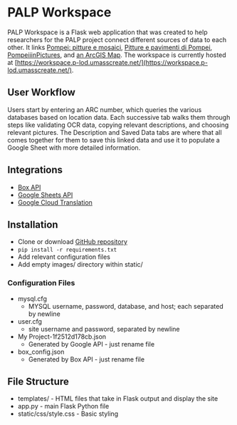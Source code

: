 ﻿# PALP Workspace

PALP Workspace is a Flask web application that was created to help researchers for the PALP project connect different sources of data to each other. It links  [Pompei: pitture e mosaici](https://www.worldcat.org/title/pompei-pitture-e-mosaici/oclc/28254535),  [Pitture e pavimenti di Pompei](https://www.worldcat.org/title/pitture-e-pavimenti-di-pompei/oclc/490575255),  [PompeiiinPictures](https://pompeiiinpictures.com/pompeiiinpictures/index.htm), and [an ArcGIS Map](https://arcg.is/ivHP0). The workspace is currently hosted at [https://workspace.p-lod.umasscreate.net/](https://workspace.p-lod.umasscreate.net/).

## User Workflow

Users start by entering an ARC number, which queries the various databases based on location data. Each successive tab walks them through steps like validating OCR data, copying relevant descriptions, and choosing relevant pictures. The Description and Saved Data tabs are where that all comes together for them to save this linked data and use it to populate a Google Sheet with more detailed information.

## Integrations

-   [Box API](https://developer.box.com/)
-   [Google Sheets API](https://developers.google.com/sheets/api)
-   [Google Cloud Translation](https://cloud.google.com/translate/docs)

## Installation

-   Clone or download [GitHub repository](https://github.com/alexroseb/PALP-Workspace)
-   `pip install -r requirements.txt`
-   Add relevant configuration files
-  Add empty images/ directory within static/

### Configuration Files
- mysql.cfg
	- MYSQL username, password, database, and host; each separated by newline
- user.cfg
	- site username and password, separated by newline
- My Project-1f2512d178cb.json
	- Generated by Google API - just rename file
- box_config.json
	- Generated by Box API - just rename file

## File Structure
- templates/ - HTML files that take in Flask output and display the site
- app.py - main Flask Python file
- static/css/style.css - Basic styling
